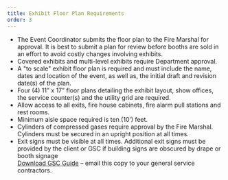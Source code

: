 ```yaml
---
title: Exhibit Floor Plan Requirements
order: 3
---
```


- The Event Coordinator submits the floor plan to the Fire Marshal for approval. It is best to submit a plan for review before booths are sold in an effort to avoid costly changes involving exhibits.
- Covered exhibits and multi-level exhibits require Department approval.
- A "to scale" exhibit floor plan is required and must include the name, dates and location of the event, as well as, the initial draft and revision date(s) of the plan.
- Four (4) 11” x 17” floor plans detailing the exhibit layout, show offices, the service counter(s) and the utility grid are required.
- Allow access to all exits, fire house cabinets, fire alarm pull stations and rest rooms.
- Minimum aisle space required is ten (10’) feet.
- Cylinders of compressed gases require approval by the Fire Marshal. Cylinders must be secured in an upright position at all times.
- Exit signs must be visible at all times. Additional exit signs must be provided by the client or GSC if building signs are obscured by drape or booth signage  
[Download GSC Guide](https://assets.austinconventioncenter.com/2021/contractors/ACC-General-Contractor-Guidelines.pdf) – email this copy to your general service contractors.
